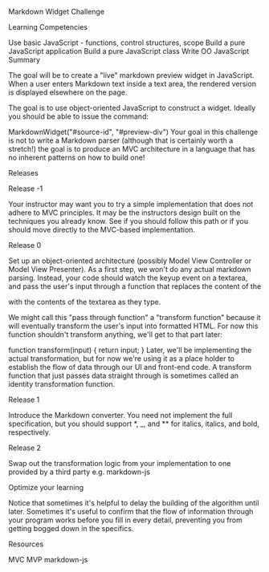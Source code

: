 Markdown Widget Challenge

Learning Competencies

Use basic JavaScript - functions, control structures, scope
Build a pure JavaScript application
Build a pure JavaScript class
Write OO JavaScript
Summary

The goal will be to create a "live" markdown preview widget in JavaScript. When a user enters Markdown text inside a text area, the rendered version is displayed elsewhere on the page.

The goal is to use object-oriented JavaScript to construct a widget. Ideally you should be able to issue the command:

MarkdownWidget("#source-id", "#preview-div")
Your goal in this challenge is not to write a Markdown parser (although that is certainly worth a stretch!) the goal is to produce an MVC architecture in a language that has no inherent patterns on how to build one!

Releases

Release -1

Your instructor may want you to try a simple implementation that does not adhere to MVC principles. It may be the instructors design built on the techniques you already know. See if you should follow this path or if you should move directly to the MVC-based implementation.

Release 0

Set up an object-oriented architecture (possibly Model View Controller or Model View Presenter). As a first step, we won't do any actual markdown parsing. Instead, your code should watch the keyup event on a textarea, and pass the user's input through a function that replaces the content of the <div id="preview"> with the contents of the textarea as they type.

We might call this "pass through function" a "transform function" because it will eventually transform the user's input into formatted HTML. For now this function shouldn't transform anything, we'll get to that part later:

function transform(input) {
  return input;
}
Later, we'll be implementing the actual transformation, but for now we're using it as a place holder to establish the flow of data through our UI and front-end code. A transform function that just passes data straight through is sometimes called an identity transformation function.

Release 1

Introduce the Markdown converter. You need not implement the full specification, but you should support *, _, and ** for italics, italics, and bold, respectively.

Release 2

Swap out the transformation logic from your implementation to one provided by a third party e.g. markdown-js

Optimize your learning

Notice that sometimes it's helpful to delay the building of the algorithm until later. Sometimes it's useful to confirm that the flow of information through your program works before you fill in every detail, preventing you from getting bogged down in the specifics.

Resources

MVC
MVP
markdown-js
